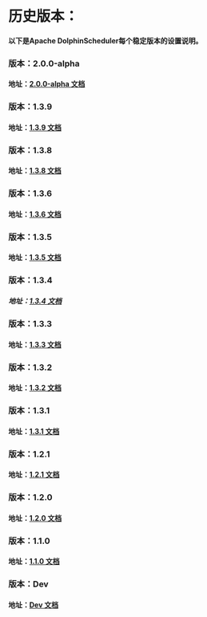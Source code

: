 # 历史版本：
#### 以下是Apache DolphinScheduler每个稳定版本的设置说明。

### 版本：2.0.0-alpha

#### 地址：[2.0.0-alpha 文档](https://dolphinscheduler.apache.org/zh-cn/docs/2.0.0/user_doc/guide/quick-start.html)

### 版本：1.3.9

#### 地址：[1.3.9 文档](https://dolphinscheduler.apache.org/zh-cn/docs/1.3.9/user_doc/quick-start.html)

### 版本：1.3.8

#### 地址：[1.3.8 文档](https://dolphinscheduler.apache.org/zh-cn/docs/1.3.8/user_doc/quick-start.html)

### 版本：1.3.6

#### 地址：[1.3.6 文档](https://dolphinscheduler.apache.org/zh-cn/docs/1.3.6/user_doc/quick-start.html)

### 版本：1.3.5

#### 地址：[1.3.5 文档](https://dolphinscheduler.apache.org/zh-cn/docs/1.3.5/user_doc/quick-start.html)

### 版本：1.3.4

##### 地址：[1.3.4 文档](https://dolphinscheduler.apache.org/zh-cn/docs/1.3.4/user_doc/quick-start.html)

### 版本：1.3.3

#### 地址：[1.3.3 文档](https://dolphinscheduler.apache.org/zh-cn/docs/1.3.4/user_doc/quick-start.html)

### 版本：1.3.2

#### 地址：[1.3.2 文档](https://dolphinscheduler.apache.org/zh-cn/docs/1.3.2/user_doc/quick-start.html)

### 版本：1.3.1

#### 地址：[1.3.1 文档](https://dolphinscheduler.apache.org/zh-cn/docs/1.3.1/user_doc/quick-start.html)

### 版本：1.2.1

#### 地址：[1.2.1 文档](https://dolphinscheduler.apache.org/zh-cn/docs/1.2.1/user_doc/quick-start.html)

### 版本：1.2.0

#### 地址：[1.2.0 文档](https://dolphinscheduler.apache.org/zh-cn/docs/1.2.0/user_doc/quick-start.html)

### 版本：1.1.0

#### 地址：[1.1.0 文档](https://dolphinscheduler.apache.org/zh-cn/docs/1.2.0/user_doc/quick-start.html)

### 版本：Dev

#### 地址：[Dev 文档](https://dolphinscheduler.apache.org/zh-cn/docs/dev/user_doc/guide/quick-start.html)
